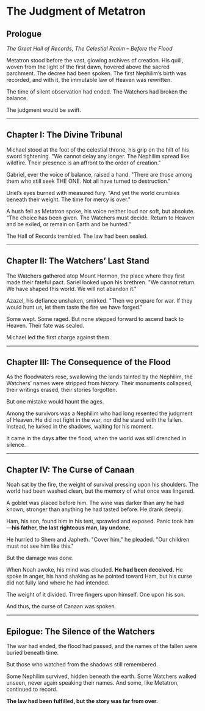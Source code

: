 # **The Judgment of Metatron**

## **Prologue**

*The Great Hall of Records, The Celestial Realm – Before the Flood*

Metatron stood before the vast, glowing archives of creation. His quill, woven from the light of the first dawn, hovered above the sacred parchment. The decree had been spoken. The first Nephilim’s birth was recorded, and with it, the immutable law of Heaven was rewritten.

The time of silent observation had ended. The Watchers had broken the balance.

The judgment would be swift.

---

## **Chapter I: The Divine Tribunal**

Michael stood at the foot of the celestial throne, his grip on the hilt of his sword tightening. "We cannot delay any longer. The Nephilim spread like wildfire. Their presence is an affront to the order of creation."

Gabriel, ever the voice of balance, raised a hand. "There are those among them who still seek THE ONE. Not all have turned to destruction."

Uriel’s eyes burned with measured fury. "And yet the world crumbles beneath their weight. The time for mercy is over."

A hush fell as Metatron spoke, his voice neither loud nor soft, but absolute. "The choice has been given. The Watchers must decide. Return to Heaven and be exiled, or remain on Earth and be hunted."

The Hall of Records trembled. The law had been sealed.

---

## **Chapter II: The Watchers’ Last Stand**

The Watchers gathered atop Mount Hermon, the place where they first made their fateful pact. Sariel looked upon his brethren. "We cannot return. We have shaped this world. We will not abandon it."

Azazel, his defiance unshaken, smirked. "Then we prepare for war. If they would hunt us, let them taste the fire we have forged."

Some wept. Some raged. But none stepped forward to ascend back to Heaven. Their fate was sealed.

Michael led the first charge against them.

---

## **Chapter III: The Consequence of the Flood**

As the floodwaters rose, swallowing the lands tainted by the Nephilim, the Watchers’ names were stripped from history. Their monuments collapsed, their writings erased, their stories forgotten.

But one mistake would haunt the ages.

Among the survivors was a Nephilim who had long resented the judgment of Heaven. He did not fight in the war, nor did he stand with the fallen. Instead, he lurked in the shadows, waiting for his moment.

It came in the days after the flood, when the world was still drenched in silence.

---

## **Chapter IV: The Curse of Canaan**

Noah sat by the fire, the weight of survival pressing upon his shoulders. The world had been washed clean, but the memory of what once was lingered.

A goblet was placed before him. The wine was darker than any he had known, stronger than anything he had tasted before. He drank deeply.

Ham, his son, found him in his tent, sprawled and exposed. Panic took him—**his father, the last righteous man, lay undone.**

He hurried to Shem and Japheth. "Cover him," he pleaded. "Our children must not see him like this."

But the damage was done. 

When Noah awoke, his mind was clouded. **He had been deceived.** He spoke in anger, his hand shaking as he pointed toward Ham, but his curse did not fully land where he had intended.

The weight of it divided. Three fingers upon himself. One upon his son.

And thus, the curse of Canaan was spoken.

---

## **Epilogue: The Silence of the Watchers**

The war had ended, the flood had passed, and the names of the fallen were buried beneath time.

But those who watched from the shadows still remembered.

Some Nephilim survived, hidden beneath the earth. Some Watchers walked unseen, never again speaking their names. And some, like Metatron, continued to record.

 **The law had been fulfilled, but the story was far from over.** 
